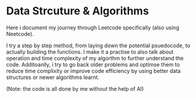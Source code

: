 # Data Strcuture & Algorithms

Here i document my journey through Leetcode specifically (also using Neetcode).

I try a step by step method, from laying down the potential psuedocode, to actually building the functions. 
I make it a practise to also talk about operation and time complexity of my algorthm to further understand the code. 
Additoanlly, i try to go back older problems and optimse them to reduce time complixity or improve code efficiency by using better data structures or newer algorithms learnt.

(Note: the code is all done by me without the help of AI)
